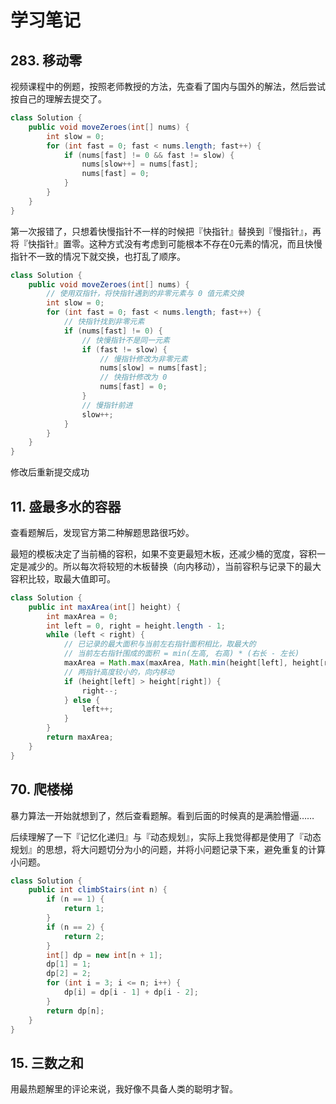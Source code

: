 # 学习笔记

## 283. 移动零

视频课程中的例题，按照老师教授的方法，先查看了国内与国外的解法，然后尝试按自己的理解去提交了。

``` Java
class Solution {
    public void moveZeroes(int[] nums) {
        int slow = 0;
        for (int fast = 0; fast < nums.length; fast++) {
            if (nums[fast] != 0 && fast != slow) {
                nums[slow++] = nums[fast];
                nums[fast] = 0;
            }
        }
    }
}

```

第一次报错了，只想着快慢指针不一样的时候把『快指针』替换到『慢指针』，再将『快指针』置零。这种方式没有考虑到可能根本不存在0元素的情况，而且快慢指针不一致的情况下就交换，也打乱了顺序。


``` Java
class Solution {
    public void moveZeroes(int[] nums) {
        // 使用双指针，将快指针遇到的非零元素与 0 值元素交换
        int slow = 0;
        for (int fast = 0; fast < nums.length; fast++) {
            // 快指针找到非零元素
            if (nums[fast] != 0) {
                // 快慢指针不是同一元素
                if (fast != slow) {
                    // 慢指针修改为非零元素
                    nums[slow] = nums[fast];
                    // 快指针修改为 0
                    nums[fast] = 0;
                }
                // 慢指针前进
                slow++;
            }
        }
    }
}
```

修改后重新提交成功

## 11. 盛最多水的容器

查看题解后，发现官方第二种解题思路很巧妙。

最短的模板决定了当前桶的容积，如果不变更最短木板，还减少桶的宽度，容积一定是减少的。所以每次将较短的木板替换（向内移动），当前容积与记录下的最大容积比较，取最大值即可。

``` Java
class Solution {
    public int maxArea(int[] height) {
        int maxArea = 0;
        int left = 0, right = height.length - 1;
        while (left < right) {
            // 已记录的最大面积与当前左右指针面积相比，取最大的
            // 当前左右指针围成的面积 = min(左高, 右高) * (右长 - 左长)
            maxArea = Math.max(maxArea, Math.min(height[left], height[right]) * (right - left));
            // 两指针高度较小的，向内移动
            if (height[left] > height[right]) {
                right--;
            } else {
                left++;
            }
        }
        return maxArea;
    }
}
```

## 70. 爬楼梯

暴力算法一开始就想到了，然后查看题解。看到后面的时候真的是满脸懵逼……

后续理解了一下『记忆化递归』与『动态规划』，实际上我觉得都是使用了『动态规划』的思想，将大问题切分为小的问题，并将小问题记录下来，避免重复的计算小问题。

``` Java
class Solution {
    public int climbStairs(int n) {
        if (n == 1) {
            return 1;
        }
        if (n == 2) {
            return 2;
        }
        int[] dp = new int[n + 1];
        dp[1] = 1;
        dp[2] = 2;
        for (int i = 3; i <= n; i++) {
            dp[i] = dp[i - 1] + dp[i - 2];
        }
        return dp[n];
    }
}
```

## 15. 三数之和

用最热题解里的评论来说，我好像不具备人类的聪明才智。

